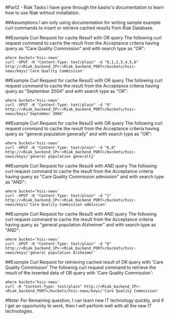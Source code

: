 #Part2 - Riak Tasks
I have gone through the basho's documentation to learn how to use Riak without installation.

##Assumptions
I am only using documentation for writing sample example curl commands to insert or retrieve cached results from Riak Database.

##Example Curl Request for cache Resul1 with OR query 
The following curl request command to cache the result from the Acceptance criteria having query as "Care Quality Commission" and with search type as "OR":
```
where bucket='hsic-news'
curl -XPUT -H "Content-Type: text/plain" -d "0,1,2,3,4,5,6" http://<Riak_backend_IP>:<Riak_backend_PORT>/buckets/hsic-news/keys/'Care Quality Commission'
```

##Example Curl Request for cache Resul2 with OR query
The following curl request command to cache the result from the Acceptance criteria having query as "September 2004" and with search type as "OR":
```
where bucket='hsic-news'
curl -XPUT -H "Content-Type: text/plain" -d "9" http://<Riak_backend_IP>:<Riak_backend_PORT>/buckets/hsic-news/keys/'September 2004'
```

##Example Curl Request for cache Resul3 with OR query
The following curl request command to cache the result from the Acceptance criteria having query as "general population generally" and with search type as "OR":
```
where bucket='hsic-news'
curl -XPUT -H "Content-Type: text/plain" -d "6,8" http://<Riak_backend_IP>:<Riak_backend_PORT>/buckets/hsic-news/keys/'general population generally'
```

##Example Curl Request for cache Resul4 with AND query
The following curl request command to cache the result from the Acceptance criteria having query as "Care Quality Commission admission" and with search type as "AND":
```
where bucket='hsic-news'
curl -XPUT -H "Content-Type: text/plain" -d "1" http://<Riak_backend_IP>:<Riak_backend_PORT>/buckets/hsic-news/keys/'Care Quality Commission admission'
```

##Example Curl Request for cache Resul5 with AND query
The following curl request command to cache the result from the Acceptance criteria having query as "general population Alzheimer" and with search type as "AND":
```
where bucket='hsic-news'
curl -XPUT -H "Content-Type: text/plain" -d "6" http://<Riak_backend_IP>:<Riak_backend_PORT>/buckets/hsic-news/keys/'general population Alzheimer'
```

##Example Curl Request for retrieving cached result of OR query with 'Care Quality Commission'
The following curl request command to retrieve the result of the inserted data of OR query with 'Care Quality Commission':
```
where bucket='hsic-news'
curl -H "Content-Type: text/plain" http://<Riak_backend_IP>:<Riak_backend_PORT>/buckets/hsic-news/keys/'Care Quality Commission'
```

#Note: For Remaining question, I can learn new IT technology quickly, and if I get an opportunity to work, then I will perform well with all the new IT technologies.

